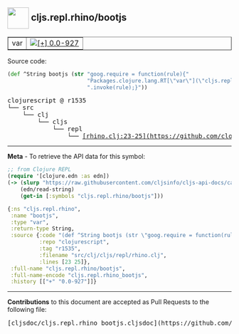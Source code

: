 ## <img width="48px" valign="middle" src="http://i.imgur.com/Hi20huC.png"> cljs.repl.rhino/bootjs

 <table border="1">
<tr>

<td>var</td>
<td><a href="https://github.com/cljsinfo/cljs-api-docs/tree/0.0-927"><img valign="middle" alt="[+] 0.0-927" src="https://img.shields.io/badge/+-0.0--927-lightgrey.svg"></a> </td>
</tr>
</table>






Source code:

```clj
(def ^String bootjs (str "goog.require = function(rule){"
                         "Packages.clojure.lang.RT[\"var\"](\"cljs.repl.rhino\",\"goog-require\")"
                         ".invoke(rule);}"))
```

 <pre>
clojurescript @ r1535
└── src
    └── clj
        └── cljs
            └── repl
                └── <ins>[rhino.clj:23-25](https://github.com/clojure/clojurescript/blob/r1535/src/clj/cljs/repl/rhino.clj#L23-L25)</ins>
</pre>


---

__Meta__ - To retrieve the API data for this symbol:

```clj
;; from Clojure REPL
(require '[clojure.edn :as edn])
(-> (slurp "https://raw.githubusercontent.com/cljsinfo/cljs-api-docs/catalog/cljs-api.edn")
    (edn/read-string)
    (get-in [:symbols "cljs.repl.rhino/bootjs"]))
```

```clj
{:ns "cljs.repl.rhino",
 :name "bootjs",
 :type "var",
 :return-type String,
 :source {:code "(def ^String bootjs (str \"goog.require = function(rule){\"\n                         \"Packages.clojure.lang.RT[\\\"var\\\"](\\\"cljs.repl.rhino\\\",\\\"goog-require\\\")\"\n                         \".invoke(rule);}\"))",
          :repo "clojurescript",
          :tag "r1535",
          :filename "src/clj/cljs/repl/rhino.clj",
          :lines [23 25]},
 :full-name "cljs.repl.rhino/bootjs",
 :full-name-encode "cljs.repl.rhino_bootjs",
 :history [["+" "0.0-927"]]}

```

---

__Contributions__ to this document are accepted as Pull Requests to the following file:

 <pre>
[cljsdoc/cljs.repl.rhino_bootjs.cljsdoc](https://github.com/cljsinfo/cljs-api-docs/blob/master/cljsdoc/cljs.repl.rhino_bootjs.cljsdoc)
</pre>

